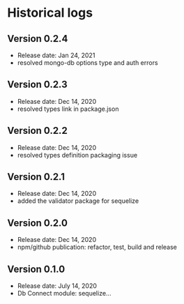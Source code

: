 # Historical logs

## Version 0.2.4

- Release date: Jan 24, 2021
- resolved mongo-db options type and auth errors

## Version 0.2.3

- Release date: Dec 14, 2020
- resolved types link in package.json

## Version 0.2.2

- Release date: Dec 14, 2020
- resolved types definition packaging issue

## Version 0.2.1

- Release date: Dec 14, 2020
- added the validator package for sequelize

## Version 0.2.0

- Release date: Dec 14, 2020
- npm/github publication: refactor, test, build and release

## Version 0.1.0

- Release date: July 14, 2020
- Db Connect module: sequelize...

